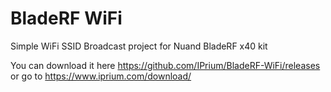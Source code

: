 # BladeRF WiFi
Simple WiFi SSID Broadcast project for Nuand BladeRF x40 kit

You can download it here https://github.com/IPrium/BladeRF-WiFi/releases
or go to https://www.iprium.com/download/
